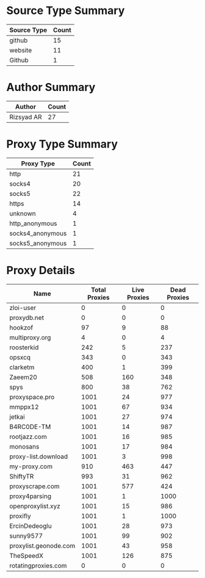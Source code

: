 # Source Type Summary

| Source Type | Count |
|-------------|-------|
| github | 15 |
| website | 11 |
| Github | 1 |


# Author Summary

| Author | Count |
|--------|-------|
| Rizsyad AR | 27 |


# Proxy Type Summary

| Proxy Type | Count |
|------------|-------|
| http | 21 |
| socks4 | 20 |
| socks5 | 22 |
| https | 14 |
| unknown | 4 |
| http_anonymous | 1 |
| socks4_anonymous | 1 |
| socks5_anonymous | 1 |


# Proxy Details

| Name | Total Proxies | Live Proxies | Dead Proxies |
|------|---------------|--------------|---------------|
| zloi-user | 0 | 0 | 0 |
| proxydb.net | 0 | 0 | 0 |
| hookzof | 97 | 9 | 88 |
| multiproxy.org | 4 | 0 | 4 |
| roosterkid | 242 | 5 | 237 |
| opsxcq | 343 | 0 | 343 |
| clarketm | 400 | 1 | 399 |
| Zaeem20 | 508 | 160 | 348 |
| spys | 800 | 38 | 762 |
| proxyspace.pro | 1001 | 24 | 977 |
| mmppx12 | 1001 | 67 | 934 |
| jetkai | 1001 | 27 | 974 |
| B4RC0DE-TM | 1001 | 14 | 987 |
| rootjazz.com | 1001 | 16 | 985 |
| monosans | 1001 | 17 | 984 |
| proxy-list.download | 1001 | 3 | 998 |
| my-proxy.com | 910 | 463 | 447 |
| ShiftyTR | 993 | 31 | 962 |
| proxyscrape.com | 1001 | 577 | 424 |
| proxy4parsing | 1001 | 1 | 1000 |
| openproxylist.xyz | 1001 | 15 | 986 |
| proxifly | 1001 | 1 | 1000 |
| ErcinDedeoglu | 1001 | 28 | 973 |
| sunny9577 | 1001 | 99 | 902 |
| proxylist.geonode.com | 1001 | 43 | 958 |
| TheSpeedX | 1001 | 126 | 875 |
| rotatingproxies.com | 0 | 0 | 0 |
